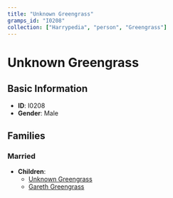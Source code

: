 ```yaml
---
title: "Unknown Greengrass"
gramps_id: "I0208"
collection: ["Harrypedia", "person", "Greengrass"]
---
```


# Unknown Greengrass

## Basic Information

- **ID**: I0208
- **Gender**: Male

## Families

### Married

- **Children**:
  - [Unknown Greengrass](//Greengrass/I0207/)
  - [Gareth Greengrass](//Greengrass/Gareth/)

